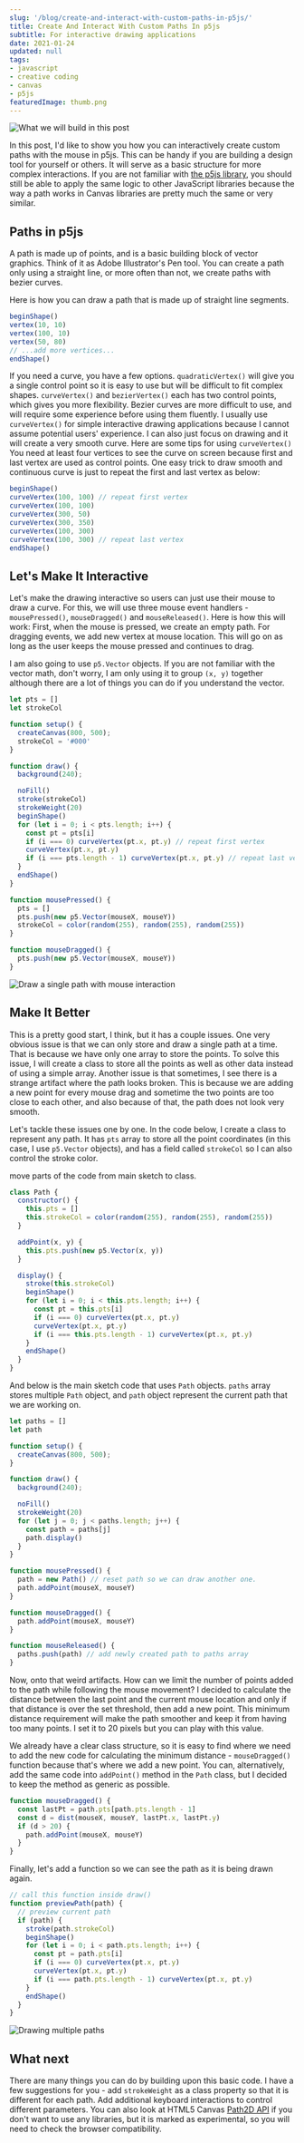 ```yaml
---
slug: '/blog/create-and-interact-with-custom-paths-in-p5js/'
title: Create And Interact With Custom Paths In p5js
subtitle: For interactive drawing applications
date: 2021-01-24
updated: null
tags:
- javascript
- creative coding
- canvas
- p5js
featuredImage: thumb.png
---
```


![What we will build in this post](./2.gif)

In this post, I'd like to show you how you can interactively create custom paths with the mouse in p5js. This can be handy if you are building a design tool for yourself or others. It will serve as a basic structure for more complex interactions. If you are not familiar with [the p5js library](https://p5js.org), you should still be able to apply the same logic to other JavaScript libraries because the way a path works in Canvas libraries are pretty much the same or very similar. 

## Paths in p5js

A path is made up of points, and is a basic building block of vector graphics. Think of it as Adobe Illustrator's Pen tool. You can create a path only using a straight line, or more often than not, we create paths with bezier curves.

Here is how you can draw a path that is made up of straight line segments.

```js
beginShape()
vertex(10, 10)
vertex(100, 10)
vertex(50, 80)
// ...add more vertices...
endShape()
```

If you need a curve, you have a few options. `quadraticVertex()` will give you a single control point so it is easy to use but will be difficult to fit complex shapes. `curveVertex()` and `bezierVertex()` each has two control points, which gives you more flexibility. Bezier curves are more difficult to use, and will require some experience before using them fluently. I usually use `curveVertex()` for simple interactive drawing applications because I cannot assume potential users' experience. I can also just focus on drawing and it will create a very smooth curve. Here are some tips for using `curveVertex()` You need at least four vertices to see the curve on screen because first and last vertex are used as control points. One easy trick to draw smooth and continuous curve is just to repeat the first and last vertex as below:

```js
beginShape()
curveVertex(100, 100) // repeat first vertex
curveVertex(100, 100)
curveVertex(300, 50)
curveVertex(300, 350)
curveVertex(100, 300)
curveVertex(100, 300) // repeat last vertex
endShape()
```

## Let's Make It Interactive

Let's make the drawing interactive so users can just use their mouse to draw a curve. For this, we will use three mouse event handlers - `mousePressed()`, `mouseDragged()` and `mouseReleased()`. Here is how this will work: First, when the mouse is pressed, we create an empty path. For dragging events, we add new vertex at mouse location. This will go on as long as the user keeps the mouse pressed and continues to drag.

I am also going to use `p5.Vector` objects. If you are not familiar with the vector math, don't worry, I am only using it to group `(x, y)` together although there are a lot of things you can do if you understand the vector.

```js
let pts = []
let strokeCol

function setup() {
  createCanvas(800, 500);
  strokeCol = '#000'
}

function draw() {
  background(240);

  noFill()
  stroke(strokeCol)
  strokeWeight(20)
  beginShape()
  for (let i = 0; i < pts.length; i++) {
    const pt = pts[i]
    if (i === 0) curveVertex(pt.x, pt.y) // repeat first vertex
    curveVertex(pt.x, pt.y)
    if (i === pts.length - 1) curveVertex(pt.x, pt.y) // repeat last vertex
  }
  endShape()
}

function mousePressed() {
  pts = []
  pts.push(new p5.Vector(mouseX, mouseY))
  strokeCol = color(random(255), random(255), random(255))
}

function mouseDragged() {
  pts.push(new p5.Vector(mouseX, mouseY))
}
```

![Draw a single path with mouse interaction](./1.gif)


## Make It Better

This is a pretty good start, I think, but it has a couple issues. One very obvious issue is that we can only store and draw a single path at a time. That is because we have only one array to store the points. To solve this issue, I will create a class to store all the points as well as other data instead of using a simple array. Another issue is that sometimes, I see there is a strange artifact where the path looks broken. This is because we are adding a new point for every mouse drag and sometime the two points are too close to each other, and also because of that, the path does not look very smooth.

Let's tackle these issues one by one. In the code below, I create a class to represent any path. It has `pts` array to store all the point coordinates (in this case, I use `p5.Vector` objects), and has a field called `strokeCol` so I can also control the stroke color.

move parts of the code from main sketch to class.

```js
class Path {
  constructor() {
    this.pts = []
    this.strokeCol = color(random(255), random(255), random(255))
  }

  addPoint(x, y) {
    this.pts.push(new p5.Vector(x, y))
  }

  display() {
    stroke(this.strokeCol)
    beginShape()
    for (let i = 0; i < this.pts.length; i++) {
      const pt = this.pts[i]
      if (i === 0) curveVertex(pt.x, pt.y)
      curveVertex(pt.x, pt.y)
      if (i === this.pts.length - 1) curveVertex(pt.x, pt.y)
    }
    endShape()
  }
}
```

And below is the main sketch code that uses `Path` objects. `paths` array stores multiple `Path` object, and `path` object represent the current path that we are working on.

```js
let paths = []
let path

function setup() {
  createCanvas(800, 500);
}

function draw() {
  background(240);

  noFill()
  strokeWeight(20)
  for (let j = 0; j < paths.length; j++) {
    const path = paths[j]
    path.display()
  }
}

function mousePressed() {
  path = new Path() // reset path so we can draw another one.
  path.addPoint(mouseX, mouseY)
}

function mouseDragged() {
  path.addPoint(mouseX, mouseY)
}

function mouseReleased() {
  paths.push(path) // add newly created path to paths array
}
```

Now, onto that weird artifacts. How can we limit the number of points added to the path while following the mouse movement? I decided to calculate the distance between the last point and the current mouse location and only if that distance is over the set threshold, then add a new point. This minimum distance requirement will make the path smoother and keep it from having too many points. I set it to 20 pixels but you can play with this value.

We already have a clear class structure, so it is easy to find where we need to add the new code for calculating the minimum distance - `mouseDragged()` function because that's where we add a new point. You can, alternatively, add the same code into `addPoint()` method in the `Path` class, but I decided to keep the method as generic as possible.

```js
function mouseDragged() {
  const lastPt = path.pts[path.pts.length - 1]
  const d = dist(mouseX, mouseY, lastPt.x, lastPt.y)
  if (d > 20) {
    path.addPoint(mouseX, mouseY)
  }
}
```

Finally, let's add a function so we can see the path as it is being drawn again.

```js
// call this function inside draw()
function previewPath(path) {
  // preview current path
  if (path) {
    stroke(path.strokeCol)
    beginShape()
    for (let i = 0; i < path.pts.length; i++) {
      const pt = path.pts[i]
      if (i === 0) curveVertex(pt.x, pt.y)
      curveVertex(pt.x, pt.y)
      if (i === path.pts.length - 1) curveVertex(pt.x, pt.y)
    }
    endShape()
  }
}
```

![Drawing multiple paths](./2.gif)

## What next

There are many things you can do by building upon this basic code. I have a few suggestions for you - add `strokeWeight` as a class property so that it is different for each path. Add additional keyboard interactions to control different parameters. You can also look at HTML5 Canvas [Path2D API](https://developer.mozilla.org/en-US/docs/Web/API/Path2D) if you don't want to use any libraries, but it is marked as experimental, so you will need to check the browser compatibility.

